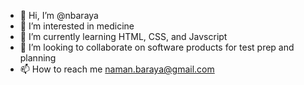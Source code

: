 - 👋 Hi, I’m @nbaraya
- 👀 I’m interested in medicine
- 🌱 I’m currently learning HTML, CSS, and Javscript
- 💞️ I’m looking to collaborate on software products for test prep and planning
- 📫 How to reach me naman.baraya@gmail.com

<!---
nbaraya/nbaraya is a ✨ special ✨ repository because its `README.md` (this file) appears on your GitHub profile.
You can click the Preview link to take a look at your changes.
--->
